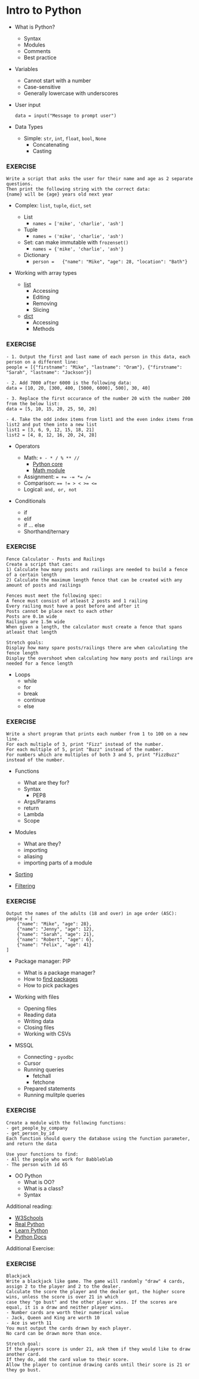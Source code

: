 # Intro to Python

- What is Python?
  - Syntax
  - Modules
  - Comments
  - Best practice
  

- Variables
  - Cannot start with a number
  - Case-sensitive
  - Generally lowercase with underscores

- User input
  ```
  data = input("Message to prompt user")
  ```

- Data Types
  - Simple: `str`, `int`, `float`, `bool`, `None`
    - Concatenating
    - Casting
### EXERCISE
```
Write a script that asks the user for their name and age as 2 separate questions. 
Then print the following string with the correct data:
{name} will be {age} years old next year
```
  - Complex: `list`, `tuple`, `dict`, `set`
    - List
      - ```names = ['mike', 'charlie', 'ash']```
    - Tuple
        - ```names = ('mike', 'charlie', 'ash')``` 
    - Set: can make immutable with `frozenset()`
        - ```names = {'mike', 'charlie', 'ash'}```
    - Dictionary
        - ```person =	{"name": "Mike", "age": 28, "location": "Bath"}``` 

- Working with array types
  - [list](https://www.w3schools.com/python/python_lists_methods.asp)
    - Accessing
    - Editing
    - Removing
    - Slicing
  - [dict](https://www.w3schools.com/python/python_dictionaries_methods.asp)
    - Accessing
    - Methods
  
### EXERCISE
``` 
- 1. Output the first and last name of each person in this data, each person on a different line:
people = [{"firstname": "Mike", "lastname": "Oram"}, {"firstname": "Sarah", "lastname": "Jackson"}]

- 2. Add 7000 after 6000 is the following data:
data = [10, 20, [300, 400, [5000, 6000], 500], 30, 40]

- 3. Replace the first occurance of the number 20 with the number 200 from the below list:
data = [5, 10, 15, 20, 25, 50, 20]

- 4. Take the odd index items from list1 and the even index items from list2 and put them into a new list
list1 = [3, 6, 9, 12, 15, 18, 21]
list2 = [4, 8, 12, 16, 20, 24, 28]
```
  
- Operators
  - Math: ```+ - * / % ** //```
    - [Python core](https://www.w3schools.com/python/python_math.asp)
    - [Math module](https://www.w3schools.com/python/module_math.asp) 
  - Assignment: ```= += -= *= /=```
  - Comparison: ```== != > < >= <=```
  - Logical: ```and, or, not```

- Conditionals
  - if
  - elif
  - if ... else
  - Shorthand/ternary
 
### EXERCISE
```
Fence Calculator - Posts and Railings
Create a script that can:
1) Calculate how many posts and railings are needed to build a fence of a certain length
2) Calculate the maximum length fence that can be created with any amount of posts and railings

Fences must meet the following spec:
A fence must consist of atleast 2 posts and 1 railing
Every railing must have a post before and after it
Posts cannot be place next to each other
Posts are 0.1m wide
Railings are 1.5m wide
When given a length, the calculator must create a fence that spans atleast that length

Stretch goals:
Display how many spare posts/railings there are when calculating the fence length
Display the overshoot when calculating how many posts and railings are needed for a fence length
```

- Loops
  - while
  - for
  - break
  - continue
  - else

### EXERCISE
```
Write a short program that prints each number from 1 to 100 on a new line. 
For each multiple of 3, print "Fizz" instead of the number. 
For each multiple of 5, print "Buzz" instead of the number. 
For numbers which are multiples of both 3 and 5, print "FizzBuzz" instead of the number.
```

- Functions
  - What are they for?
  - Syntax
    - PEP8
  - Args/Params
  - return
  - Lambda
  - Scope
  
- Modules
  - What are they?
  - importing
  - aliasing
  - importing parts of a module
  
 - [Sorting](https://www.w3schools.com/python/python_lists_sort.asp)
 - [Filtering](https://www.w3schools.com/python/ref_func_filter.asp)

### EXERCISE
```
Output the names of the adults (18 and over) in age order (ASC):
people = [
    {"name": "Mike", "age": 28},
    {"name": "Jenny", "age": 12},
    {"name": "Sarah", "age": 21},
    {"name": "Robert", "age": 6},
    {"name": "Felix", "age": 41}
]
```

- Package manager: PIP
  - What is a package manager?
  - How to [find packages](https://pypi.org)
  - How to pick packages
  
- Working with files
  - Opening files
  - Reading data
  - Writing data
  - Closing files
  - Working with CSVs

- MSSQL
  - Connecting - `pyodbc`
  - Cursor
  - Running queries
    - fetchall
    - fetchone
  - Prepared statements
  - Running mulitple queries
  
### EXERCISE
```
Create a module with the following functions:
- get_people_by_company
- get_person_by_id
Each function should query the database using the function parameter, and return the data

Use your functions to find:
- All the people who work for Babbleblab
- The person with id 65
```

- OO Python
  - What is OO?
  - What is a class?
  - Syntax
  
Additional reading:
  - [W3Schools](https://www.w3schools.com/python/default.asp)
  - [Real Python](https://realpython.com/)
  - [Learn Python](https://www.learnpython.org/)
  - [Python Docs](https://docs.python.org/3/)
  
Additional Exercise:
  
### EXERCISE
``` 
Blackjack
Write a blackjack like game. The game will randomly "draw" 4 cards, assign 2 to the player and 2 to the dealer. 
Calculate the score the player and the dealer got, the higher score wins, unless the score is over 21 in which 
case they "go bust" and the other player wins. If the scores are equal, it is a draw and neither player wins.
- Number cards are worth their numerical value
- Jack, Queen and King are worth 10
- Ace is worth 11
You must output the cards drawn by each player.
No card can be drawn more than once.

Stretch goal:
If the players score is under 21, ask them if they would like to draw another card. 
If they do, add the card value to their score. 
Allow the player to continue drawing cards until their score is 21 or they go bust.
```
